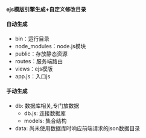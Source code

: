 #### ejs模版引擎生成+自定义修改目录
#### 自动生成
- bin：运行目录
- node_modules：node.js模块
- public：存放静态资源
- routes：服务端路由
- views：ejs模版
- app.js：入口js
#### 手动生成
- db: 数据库相关,专门放数据
	* db.js: 连接数据库
	* models: 集合结构
- data: 尚未使用数据库时响应前端请求的json数据目录